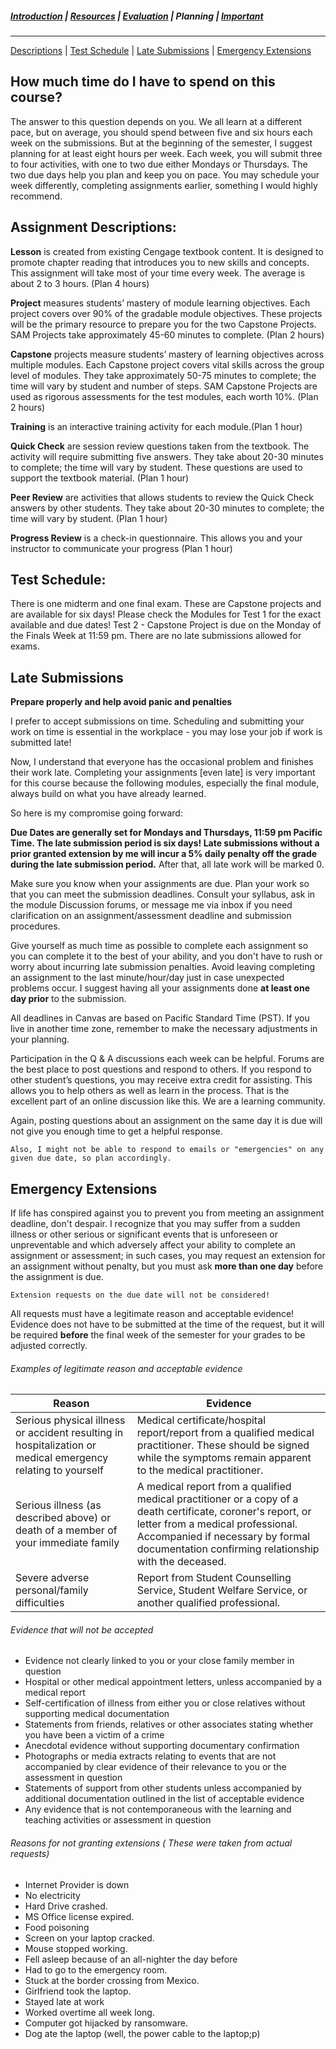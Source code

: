 ##### [Introduction](introduction) | [Resources](resources) | [Evaluation](evaluation) | Planning | [Important](important)
***
[Descriptions](#assignment-descriptions) | [Test Schedule](#test-schedule) | [Late Submissions](#late-submissions) | [Emergency Extensions](#emergency-extensions)

## How much time do I have to spend on this course?
The answer to this question depends on you. We all learn at a different pace, but on average, you should spend between five and six hours each week on the submissions. But at the beginning of the semester, I suggest planning for at least eight hours per week. Each week, you will submit three to four activities, with one to two due either Mondays or Thursdays. The two due days help you plan and keep you on pace. You may schedule your week differently, completing assignments earlier, something I would highly recommend.

## Assignment Descriptions:

**Lesson** is created from existing Cengage textbook content. It is designed to promote chapter reading that introduces you to new skills and concepts. This assignment will take most of your time every week. The average is about 2 to 3 hours. (Plan 4 hours)  

**Project** measures students’ mastery of module learning objectives. Each project covers over 90% of the gradable module objectives. These projects will be the primary resource to prepare you for the two Capstone Projects. SAM Projects take approximately 45-60 minutes to complete. (Plan 2 hours) 

**Capstone** projects measure students’ mastery of learning objectives across multiple modules. Each Capstone project covers vital skills across the group level of modules. They take approximately 50-75 minutes to complete; the time will vary by student and number of steps. SAM Capstone Projects are used as rigorous assessments for the test modules, each worth 10%. (Plan 2 hours)  

**Training** is an interactive training activity for each module.(Plan 1 hour)

**Quick Check** are session review questions taken from the textbook. The activity will require submitting five answers. They take about 20-30 minutes to complete; the time will vary by student. These questions are used to support the textbook material. (Plan 1 hour)

**Peer Review** are activities that allows students to review the Quick Check answers by other students. They take about 20-30 minutes to complete; the time will vary by student. (Plan 1 hour)

**Progress Review** is a check-in questionnaire. This allows you and your instructor to communicate your progress (Plan 1 hour)

## Test Schedule:
There is one midterm and one final exam. These are Capstone projects and are available for six days! Please check the Modules for Test 1 for the exact available and due dates! Test 2 - Capstone Project is due on the Monday of the Finals Week at 11:59 pm. There are no late submissions allowed for exams.

## Late Submissions
**Prepare properly and help avoid panic and penalties**

I prefer to accept submissions on time. Scheduling and submitting your work on time is essential in the workplace - you may lose your job if work is submitted late!

Now, I understand that everyone has the occasional problem and finishes their work late. Completing your assignments [even late] is very important for this course because the following modules, especially the final module, always build on what you have already learned.

So here is my compromise going forward:

**Due Dates are generally set for Mondays and Thursdays, 11:59 pm Pacific Time. The late submission period is six days! Late submissions without a prior granted extension by me will incur a 5% daily penalty off the grade during the late submission period.** After that, all late work will be marked 0.

Make sure you know when your assignments are due. Plan your work so that you can meet the submission deadlines. Consult your syllabus, ask in the module Discussion forums, or message me via inbox if you need clarification on an assignment/assessment deadline and submission procedures.

Give yourself as much time as possible to complete each assignment so you can complete it to the best of your ability, and you don't have to rush or worry about incurring late submission penalties. Avoid leaving completing an assignment to the last minute/hour/day just in case unexpected problems occur. I suggest having all your assignments done **at least one day prior** to the submission.
 
All deadlines in Canvas are based on Pacific Standard Time (PST). If you live in another time zone, remember to make the necessary adjustments in your planning.

Participation in the Q & A discussions each week can be helpful. Forums are the best place to post questions and respond to others. If you respond to other student’s questions, you may receive extra credit for assisting. This allows you to help others as well as learn in the process. That is the excellent part of an online discussion like this. We are a learning community.

Again, posting questions about an assignment on the same day it is due will not give you enough time to get a helpful response.

```Also, I might not be able to respond to emails or "emergencies" on any given due date, so plan accordingly.```

## Emergency Extensions
If life has conspired against you to prevent you from meeting an assignment deadline, don't despair. I recognize that you may suffer from a sudden illness or other serious or significant events that is unforeseen or unpreventable and which adversely affect your ability to complete an assignment or assessment; in such cases, you may request an extension for an assignment without penalty, but you must ask **more than one day** before the assignment is due. 

```Extension requests on the due date will not be considered!```

All requests must have a legitimate reason and acceptable evidence! Evidence does not have to be submitted at the time of the request, but it will be required **before** the final week of the semester for your grades to be adjusted correctly.   

###### Examples of legitimate reason and acceptable evidence

|Reason| Evidence |
|--------|--------|
| Serious physical illness or accident resulting in hospitalization or medical emergency relating to yourself | Medical certificate/hospital report/report from a qualified medical practitioner. These should be signed while the symptoms remain apparent to the medical practitioner. |
| Serious illness (as described above) or death of a member of your immediate family | A medical report from a qualified medical practitioner or a copy of a death certificate, coroner's report, or letter from a medical professional. Accompanied if necessary by formal documentation confirming relationship with the deceased.| 
|Severe adverse personal/family difficulties | Report from Student Counselling Service, Student Welfare Service, or another qualified professional.|


###### Evidence that will not be accepted
*   Evidence not clearly linked to you or your close family member in question
*   Hospital or other medical appointment letters, unless accompanied by a medical report
*   Self-certification of illness from either you or close relatives without supporting medical documentation
*   Statements from friends, relatives or other associates stating whether you have been a victim of a crime
*   Anecdotal evidence without supporting documentary confirmation
*   Photographs or media extracts relating to events that are not accompanied by clear evidence of their relevance to you or the assessment in question
*   Statements of support from other students unless accompanied by additional documentation outlined in the list of acceptable evidence
*   Any evidence that is not contemporaneous with the learning and teaching activities or assessment in question

###### Reasons for not granting extensions ( These were taken from actual requests)
*   Internet Provider is down
*   No electricity
*   Hard Drive crashed.
*   MS Office license expired.
*   Food poisoning
*   Screen on your laptop cracked.
*   Mouse stopped working.
*   Fell asleep because of an all-nighter the day before
*   Had to go to the emergency room.
*   Stuck at the border crossing from Mexico.
*   Girlfriend took the laptop.
*   Stayed late at work
*   Worked overtime all week long.
*   Computer got hijacked by ransomware.
*   Dog ate the laptop (well, the power cable to the laptop;p)



